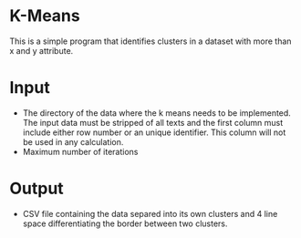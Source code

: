 # K-Means
This is a simple program that identifies clusters in a dataset with more than x and y attribute.

# Input
- The directory of the data where the k means needs to be implemented. The input data must be stripped of all texts and the first column must include either row number or an unique identifier. This column will not be used in any calculation. 
- Maximum number of iterations
  
# Output
- CSV file containing the data separed into its own clusters and 4 line space differentiating the border between two clusters. 
